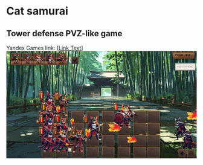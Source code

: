 # Cat samurai
## Tower defense PVZ-like game



Yandex Games link: [[Link Text](https://yandex.ru/games/app/427803?lang=ru)]
![](Assets/YandexGifRU.gif)
